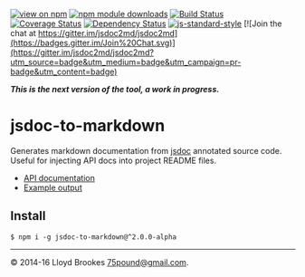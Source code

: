 [![view on npm](http://img.shields.io/npm/v/jsdoc-to-markdown.svg)](https://www.npmjs.org/package/jsdoc-to-markdown)
[![npm module downloads](http://img.shields.io/npm/dt/jsdoc-to-markdown.svg)](https://www.npmjs.org/package/jsdoc-to-markdown)
[![Build Status](https://travis-ci.org/jsdoc2md/jsdoc-to-markdown.svg?branch=next)](https://travis-ci.org/jsdoc2md/jsdoc-to-markdown)
[![Coverage Status](https://coveralls.io/repos/github/jsdoc2md/jsdoc-to-markdown/badge.svg?branch=next)](https://coveralls.io/github/jsdoc2md/jsdoc-to-markdown?branch=next)
[![Dependency Status](https://david-dm.org/jsdoc2md/jsdoc-to-markdown.svg)](https://david-dm.org/jsdoc2md/jsdoc-to-markdown)
[![js-standard-style](https://img.shields.io/badge/code%20style-standard-brightgreen.svg)](https://github.com/feross/standard)
[![Join the chat at https://gitter.im/jsdoc2md/jsdoc2md](https://badges.gitter.im/Join%20Chat.svg)](https://gitter.im/jsdoc2md/jsdoc2md?utm_source=badge&utm_medium=badge&utm_campaign=pr-badge&utm_content=badge)

***This is the next version of the tool, a work in progress.***

# jsdoc-to-markdown
Generates markdown documentation from [jsdoc](http://usejsdoc.org) annotated source code. Useful for injecting API docs into project README files.

* [API documentation](https://github.com/jsdoc2md/jsdoc-to-markdown/blob/next/docs/API.md)
* [Example output](https://github.com/jsdoc2md/jsdoc-to-markdown/wiki/Exemplary-APIs)

## Install

```
$ npm i -g jsdoc-to-markdown@^2.0.0-alpha
```


* * *

&copy; 2014-16 Lloyd Brookes <75pound@gmail.com>.